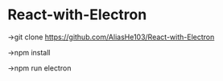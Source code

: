 # React-with-Electron  

  

->git clone https://github.com/AliasHe103/React-with-Electron

  
->npm install  

  
->npm run electron
